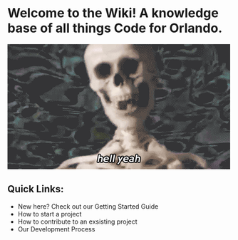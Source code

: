 <!-- TITLE: Home -->
<!-- SUBTITLE: A quick summary of Home -->

# Welcome to the Wiki! A knowledge base of all things Code for Orlando. 

![Giphy 26](/uploads/giphy-26.gif "Giphy 26")


## Quick Links:
* New here? Check out our Getting Started Guide
* How to start a project
* How to contribute to an exsisting project
* Our Development Process